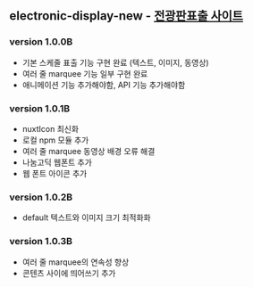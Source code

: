 ## electronic-display-new - [전광판표출 사이트](https://rlaghdtlr.github.io/stcN/electronic-display-new/)

### version 1.0.0B

- 기본 스케줄 표출 기능 구현 완료 (텍스트, 이미지, 동영상)
- 여러 줄 marquee 기능 일부 구현 완료
- 애니메이션 기능 추가해야함, API 기능 추가해야함

### version 1.0.1B

- nuxtIcon 최신화
- 로컬 npm 모듈 추가
- 여러 줄 marquee 동영상 배경 오류 해결
- 나눔고딕 웹폰트 추가
- 웹 폰트 아이콘 추가

### version 1.0.2B

- default 텍스트와 이미지 크기 최적화화

### version 1.0.3B

- 여러 줄 marquee의 연속성 향상
- 콘텐츠 사이에 띄어쓰기 추가
